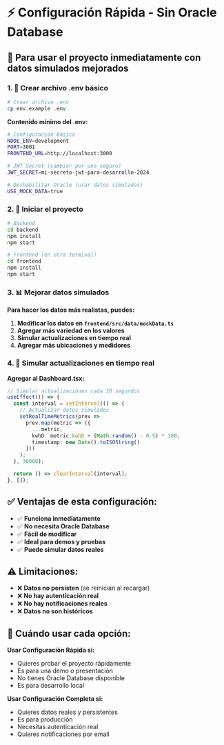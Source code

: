 # ⚡ Configuración Rápida - Sin Oracle Database

## 🎯 Para usar el proyecto inmediatamente con datos simulados mejorados

### 1. 🔑 Crear archivo .env básico

```bash
# Crear archivo .env
cp env.example .env
```

**Contenido mínimo del .env:**
```bash
# Configuración básica
NODE_ENV=development
PORT=3001
FRONTEND_URL=http://localhost:3000

# JWT Secret (cambiar por uno seguro)
JWT_SECRET=mi-secreto-jwt-para-desarrollo-2024

# Deshabilitar Oracle (usar datos simulados)
USE_MOCK_DATA=true
```

### 2. 🚀 Iniciar el proyecto

```bash
# Backend
cd backend
npm install
npm start

# Frontend (en otra terminal)
cd frontend
npm install
npm start
```

### 3. 📊 Mejorar datos simulados

**Para hacer los datos más realistas, puedes:**

1. **Modificar los datos en `frontend/src/data/mockData.ts`**
2. **Agregar más variedad en los valores**
3. **Simular actualizaciones en tiempo real**
4. **Agregar más ubicaciones y medidores**

### 4. 🔄 Simular actualizaciones en tiempo real

**Agregar al Dashboard.tsx:**
```typescript
// Simular actualizaciones cada 30 segundos
useEffect(() => {
  const interval = setInterval(() => {
    // Actualizar datos simulados
    setRealTimeMetrics(prev => 
      prev.map(metric => ({
        ...metric,
        kwhD: metric.kwhD + (Math.random() - 0.5) * 100,
        timestamp: new Date().toISOString()
      }))
    );
  }, 30000);

  return () => clearInterval(interval);
}, []);
```

## ✅ Ventajas de esta configuración:

- ✅ **Funciona inmediatamente**
- ✅ **No necesita Oracle Database**
- ✅ **Fácil de modificar**
- ✅ **Ideal para demos y pruebas**
- ✅ **Puede simular datos reales**

## ⚠️ Limitaciones:

- ❌ **Datos no persisten** (se reinician al recargar)
- ❌ **No hay autenticación real**
- ❌ **No hay notificaciones reales**
- ❌ **Datos no son históricos**

## 🎯 Cuándo usar cada opción:

**Usar Configuración Rápida si:**
- Quieres probar el proyecto rápidamente
- Es para una demo o presentación
- No tienes Oracle Database disponible
- Es para desarrollo local

**Usar Configuración Completa si:**
- Quieres datos reales y persistentes
- Es para producción
- Necesitas autenticación real
- Quieres notificaciones por email
